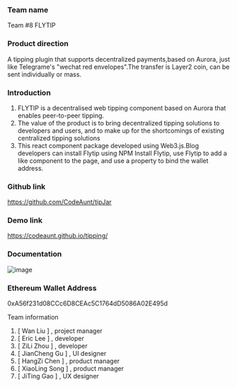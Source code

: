 ### Team name
Team #8 FLYTIP

### Product direction
A tipping plugin that supports decentralized payments,based on Aurora, just like Telegrame's "wechat red envelopes".The transfer is Layer2 coin, can be sent individually or mass.

### Introduction
1. FLYTIP is a decentralised web tipping component based on Aurora that enables peer-to-peer tipping.
2. The value of the product is to bring decentralized tipping solutions to developers and users, and to make up for the shortcomings of existing centralized tipping solutions
3. This react component package developed using Web3.js.Blog developers can install Flytip using NPM Install Flytip, use Flytip to add a like component to the page, and use a property to bind the wallet address.


### Github link
https://github.com/CodeAunt/tipJar

### Demo link
https://codeaunt.github.io/tipping/

### Documentation
![image](https://user-images.githubusercontent.com/10840877/127740363-a2a79904-396f-41c5-9ecb-67620dd9a296.png)

### Ethereum Wallet Address
0xA56f231d08CCc6D8CEAc5C1764dD5086A02E495d

Team information
1. [ Wan Liu ] , project manager
2. [ Eric Lee ] , developer
3. [ ZiLi Zhou ] , developer
4. [ JianCheng Gu ] , UI designer
5. [ HangZi Chen ] , product manager
6. [ XiaoLing Song ] , product manager
7. [ JiTing Gao ] , UX designer
